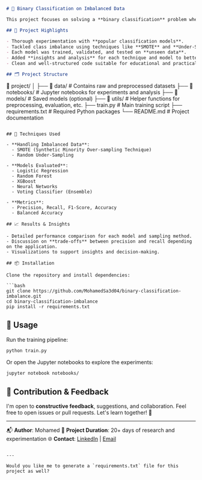 
```markdown
# 🧠 Binary Classification on Imbalanced Data

This project focuses on solving a **binary classification** problem where the dataset is **extremely imbalanced**. The goal is to achieve the **best possible F1-Score** by applying various preprocessing, modeling, and evaluation techniques.

## 📌 Project Highlights

- Thorough experimentation with **popular classification models**.
- Tackled class imbalance using techniques like **SMOTE** and **Under-Sampling**.
- Each model was trained, validated, and tested on **unseen data**.
- Added **insights and analysis** for each technique and model to better understand the outcomes.
- Clean and well-structured code suitable for educational and practical reference.

## 🗂️ Project Structure

```

📁 project/
│
├── 📁 data/                  # Contains raw and preprocessed datasets
├── 📁 notebooks/             # Jupyter notebooks for experiments and analysis
├── 📁 models/                # Saved models (optional)
├── 📁 utils/                 # Helper functions for preprocessing, evaluation, etc.
├── train.py                 # Main training script
├── requirements.txt         # Required Python packages
└── README.md                # Project documentation

````

## 🧪 Techniques Used

- **Handling Imbalanced Data**:
  - SMOTE (Synthetic Minority Over-sampling Technique)
  - Random Under-Sampling

- **Models Evaluated**:
  - Logistic Regression
  - Random Forest
  - XGBoost
  - Neural Networks
  - Voting Classifier (Ensemble)

- **Metrics**:
  - Precision, Recall, F1-Score, Accuracy
  - Balanced Accuracy

## 📈 Results & Insights

- Detailed performance comparison for each model and sampling method.
- Discussion on **trade-offs** between precision and recall depending on the application.
- Visualizations to support insights and decision-making.

## 📦 Installation

Clone the repository and install dependencies:

```bash
git clone https://github.com/MohamedSa3d04/binary-classification-imbalance.git
cd binary-classification-imbalance
pip install -r requirements.txt
````

## 🚀 Usage

Run the training pipeline:

```bash
python train.py
```

Or open the Jupyter notebooks to explore the experiments:

```bash
jupyter notebook notebooks/
```

## 🙏 Contribution & Feedback

I'm open to **constructive feedback**, suggestions, and collaboration. Feel free to open issues or pull requests. Let's learn together! 🤝

---

📬 **Author**: Mohamed
📅 **Project Duration**: 20+ days of research and experimentation
🌐 **Contact**: [LinkedIn](https://www.linkedin.com/in/ibnsa3d) | [Email](abosa3d2520@outlook.com)

```

---

Would you like me to generate a `requirements.txt` file for this project as well?
```
